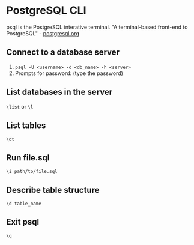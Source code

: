 # PostgreSQL CLI

psql is the PostgreSQL interative terminal. "A terminal-based front-end to PostgreSQL" - [postgresql.org](https://www.postgresql.org/docs/current/app-psql.html)

## Connect to a database server
1. `psql -U <username> -d <db_name> -h <server>`
2. Prompts for password: (type the password)

## List databases in the server
`\list` or `\l`

## List tables
`\dt`

## Run file.sql
`\i path/to/file.sql`

## Describe table structure
`\d table_name`

## Exit psql
`\q`